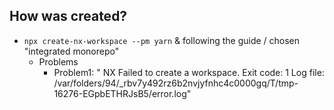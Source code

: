 ## How was created?
* `npx create-nx-workspace --pm yarn` & following the guide / chosen "integrated monorepo"
  * Problems
    * Problem1: " NX   Failed to create a workspace. Exit code: 1 Log file: /var/folders/94/_rbv7y492rz6b2nvjyfnhc4c0000gq/T/tmp-16276-EGpbETHRJsB5/error.log"
